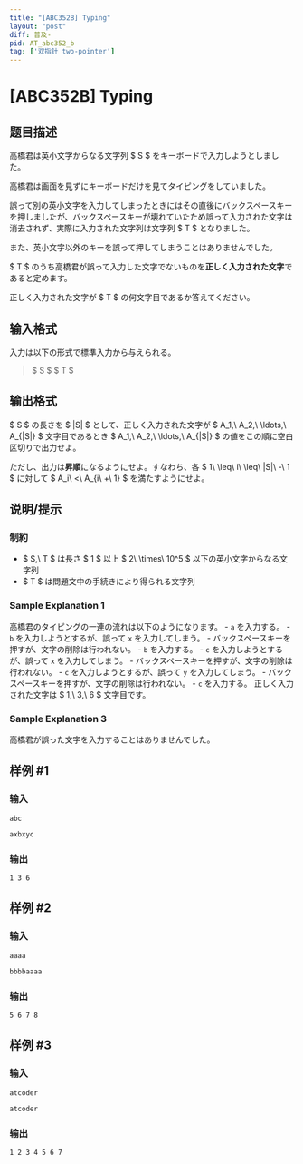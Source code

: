 ```yaml
---
title: "[ABC352B] Typing"
layout: "post"
diff: 普及-
pid: AT_abc352_b
tag: ['双指针 two-pointer']
---
```


# [ABC352B] Typing

## 题目描述

[problemUrl]: https://atcoder.jp/contests/abc352/tasks/abc352_b

高橋君は英小文字からなる文字列 $ S $ をキーボードで入力しようとしました。

高橋君は画面を見ずにキーボードだけを見てタイピングをしていました。

誤って別の英小文字を入力してしまったときにはその直後にバックスペースキーを押しましたが、バックスペースキーが壊れていたため誤って入力された文字は消去されず、実際に入力された文字列は文字列 $ T $ となりました。

また、英小文字以外のキーを誤って押してしまうことはありませんでした。

$ T $ のうち高橋君が誤って入力した文字でないものを**正しく入力された文字**であると定めます。

正しく入力された文字が $ T $ の何文字目であるか答えてください。

## 输入格式

入力は以下の形式で標準入力から与えられる。

> $ S $ $ T $

## 输出格式

$ S $ の長さを $ |S| $ として、正しく入力された文字が $ A_1,\ A_2,\ \ldots,\ A_{|S|} $ 文字目であるとき $ A_1,\ A_2,\ \ldots,\ A_{|S|} $ の値をこの順に空白区切りで出力せよ。

ただし、出力は**昇順**になるようにせよ。すなわち、各 $ 1\ \leq\ i\ \leq\ |S|\ -\ 1 $ に対して $ A_i\ <\ A_{i\ +\ 1} $ を満たすようにせよ。

## 说明/提示

### 制約

- $ S,\ T $ は長さ $ 1 $ 以上 $ 2\ \times\ 10^5 $ 以下の英小文字からなる文字列
- $ T $ は問題文中の手続きにより得られる文字列
 
### Sample Explanation 1

高橋君のタイピングの一連の流れは以下のようになります。 - `a` を入力する。 - `b` を入力しようとするが、誤って `x` を入力してしまう。 - バックスペースキーを押すが、文字の削除は行われない。 - `b` を入力する。 - `c` を入力しようとするが、誤って `x` を入力してしまう。 - バックスペースキーを押すが、文字の削除は行われない。 - `c` を入力しようとするが、誤って `y` を入力してしまう。 - バックスペースキーを押すが、文字の削除は行われない。 - `c` を入力する。 正しく入力された文字は $ 1,\ 3,\ 6 $ 文字目です。

### Sample Explanation 3

高橋君が誤った文字を入力することはありませんでした。

## 样例 #1

### 输入

```
abc
axbxyc
```

### 输出

```
1 3 6
```

## 样例 #2

### 输入

```
aaaa
bbbbaaaa
```

### 输出

```
5 6 7 8
```

## 样例 #3

### 输入

```
atcoder
atcoder
```

### 输出

```
1 2 3 4 5 6 7
```

